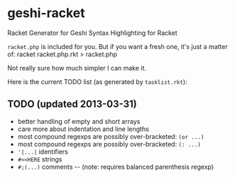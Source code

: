geshi-racket
============

Racket Generator for Geshi Syntax Highlighting for Racket

`racket.php` is included for you. But if you want a fresh one, it's just a matter of:
    racket racket.php.rkt > racket.php

Not really sure how much simpler I can make it.

Here is the current TODO list (as generated by `tasklist.rkt`):

TODO (updated 2013-03-31)
-------------------------
* better handling of empty and short arrays
* care more about indentation and line lengths
* most compound regexps are possibly over-bracketed: `(or ...)`
* most compound regexps are possibly over-bracketed: `(: ...)`
* `'|...|` identifiers
* `#<<HERE` strings
* `#;(...)` comments -- (note: requires balanced parenthesis regexp)
